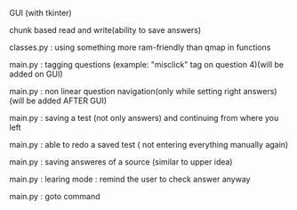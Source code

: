 GUI (with tkinter)

chunk based read and write(ability to save answers)

classes.py : using something more ram-friendly than qmap in functions

main.py : tagging questions (example: "misclick" tag on question 4)(will be added on GUI)

main.py : non linear question navigation(only while setting right answers)(will be added AFTER GUI)

main.py : saving a test (not only answers) and continuing from where you left

main.py : able to redo a saved test ( not entering everything manually again)

main.py : saving answeres of a source (similar to upper idea)

main.py : learing mode : remind the user to check answer anyway

main.py : goto command
